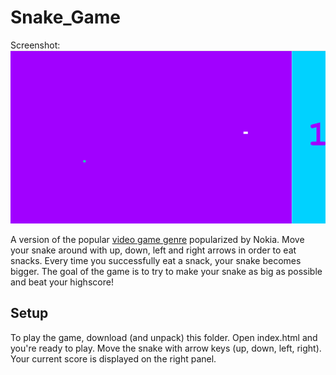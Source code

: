 # Snake_Game

Screenshot:
![Game Screenshot](./assets/screenshot_1.png)

A version of the popular [video game genre](<https://en.wikipedia.org/wiki/Snake_(video_game_genre)>) popularized by Nokia. Move your snake around with up, down, left and right arrows in order to eat snacks. Every time you successfully eat a snack, your snake becomes bigger. The goal of the game is to try to make your snake as big as possible and beat your highscore!

## Setup

To play the game, download (and unpack) this folder. Open index.html and you're ready to play. Move the snake with arrow keys (up, down, left, right). Your current score is displayed on the right panel.
